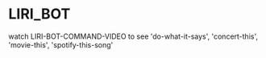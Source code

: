 # LIRI_BOT
watch LIRI-BOT-COMMAND-VIDEO to see 'do-what-it-says', 'concert-this', 'movie-this', 'spotify-this-song' 
